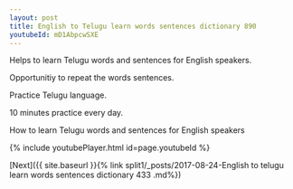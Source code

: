 ```yaml
---
layout: post
title: English to Telugu learn words sentences dictionary 890 
youtubeId: mD1AbpcwSXE
---
```

 
 
Helps to learn Telugu words and sentences for English speakers.

Opportunitiy to repeat the words sentences. 

Practice Telugu language. 
 
10 minutes practice every day. 
 
How to learn Telugu words and sentences for English speakers 
 
{% include youtubePlayer.html id=page.youtubeId %}
 
 
[Next]({{ site.baseurl }}{% link  split1/_posts/2017-08-24-English to telugu learn words sentences dictionary 433 .md%})
 
